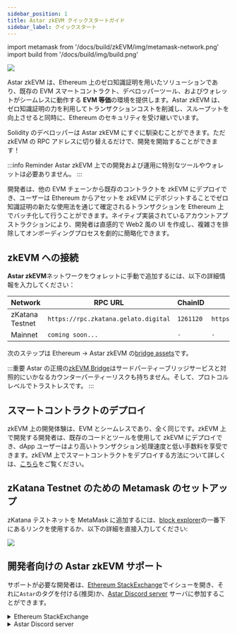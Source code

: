 ```yaml
---
sidebar_position: 1
title: Astar zkEVM クイックスタートガイド
sidebar_label: クイックスタート
---
```


import metamask from '/docs/build/zkEVM/img/metamask-network.png'
import build from '/docs/build/img/build.png'

<div style={{textAlign: 'center'}}>
    <img src={build} style={{width: 1200}} />
</div>

Astar zkEVM は、Ethereum 上のゼロ知識証明を用いたソリューションであり、既存の EVM スマートコントラクト、デベロッパーツール、およびウォレットがシームレスに動作する **EVM 等価**の環境を提供します。Astar zkEVM は、ゼロ知識証明の力を利用してトランザクションコストを削減し、スループットを向上させると同時に、Ethereum のセキュリティを受け継いでいます。

Solidity のデベロッパーは Astar zkEVM にすぐに馴染むことができます。ただ zkEVM の RPC アドレスに切り替えるだけで、開発を開始することができます！

:::info Reminder
Astar zkEVM 上での開発および運用に特別なツールやウォレットは必要ありません。
:::

開発者は、他の EVM チェーンから既存のコントラクトを zkEVM にデプロイでき、ユーザーは Ethereum からアセットを zkEVM にデポジットすることでゼロ知識証明の新たな使用法を通じて確定されるトランザクションを Ethereum 上でバッチ化して行うことができます。ネイティブ実装されているアカウントアブストラクションにより、開発者は直感的で Web2 風の UI を作成し、複雑さを排除してオンボーディングプロセスを劇的に簡略化できます。

## zkEVM への接続

**Astar zkEVM**ネットワークをウォレットに手動で追加するには、以下の詳細情報を入力してください：

| Network         | RPC URL                              | ChainID   | Block Explorer URL                | Currency |
| --------------- | ------------------------------------ | --------- | --------------------------------- | -------- |
| zKatana Testnet | `https://rpc.zkatana.gelato.digital` | `1261120` | `https://zkatana.blockscout.com/` | **ETH**  |
| Mainnet         | `coming soon...`                     | `-`       | `-`                               | **ETH**  |

次のステップは Ethereum &rarr; Astar zkEVM の[bridge assets](/docs/build/zkEVM/bridge-to-zkevm)です。

:::重要
Astar の正規の[zkEVM Bridge](https://portal.astar.network)はサードパーティーブリッジサービスと対照的にいかなるカウンターパーティーリスクも持ちません。そして、プロトコルレベルでトラストレスです。
:::

## スマートコントラクトのデプロイ

zkEVM 上の開発体験は、EVM とシームレスであり、全く同じです。zkEVM 上で開発する開発者は、既存のコードとツールを使用して zkEVM にデプロイでき、dApp ユーザーはより高いトランザクション処理速度と低い手数料を享受できます。zkEVM 上でスマートコントラクトをデプロイする方法について詳しくは、[こちら](/docs/build/zkEVM/smart-contracts/)をご覧ください。

## zKatana Testnet のための Metamask のセットアップ

zKatana テストネットを MetaMask に追加するには、[block explorer](https://zkatana.blockscout.com/)の一番下にあるリンクを使用するか、以下の詳細を直接入力してください:

<div style={{textAlign: 'center'}}>
  <img src={metamask} style={{width: 400}} />
</div>

## 開発者向けの Astar zkEVM サポート

サポートが必要な開発者は、[Ethereum StackExchange](https://discord.gg/astarnetwork)でイシューを開き、それに`Astar`のタグを付ける(推奨)か、[Astar Discord server](https://discord.gg/astarnetwork) サーバに参加することができます。

<details>
<summary>Ethereum StackExchange</summary>

1. [こちら](https://ethereum.stackexchange.com/)から**Ethereum StackExchange**に参加します。
2. イシューを新規作成します。
3. イシューについて詳しく説明します。
4. 最後に、Astar チームに知らせるために`Astar`タグを追加します。

</details>
<details>
<summary>Astar Discord server</summary>

1. [こちら](https://discord.gg/astarnetwork)から **Astar Discord** サーバーに参加します。
2. invite を承認してください。
3. **#roles**で**Developer** を選択してください。
4. **Builder/#zkevm-support** チャンネルに移動してください。

</details>
